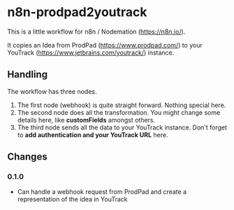 # n8n-prodpad2youtrack
This is a little workflow for n8n / Nodemation (https://n8n.io/).

It copies an Idea from ProdPad (https://www.prodpad.com/) to your YouTrack (https://www.jetbrains.com/youtrack/) instance.

## Handling

The workflow has three nodes.

1. The first node (webhook) is quite straight forward. Nothing special here.
2. The second node does all the transformation. You might change some details here, like **customFields** amongst others.
3. The third node sends all the data to your YouTrack instance. Don't forget to **add authentication and your YouTrack URL** here.

## Changes

### 0.1.0
- Can handle a webhook request from ProdPad and create a representation of the idea in YouTrack


